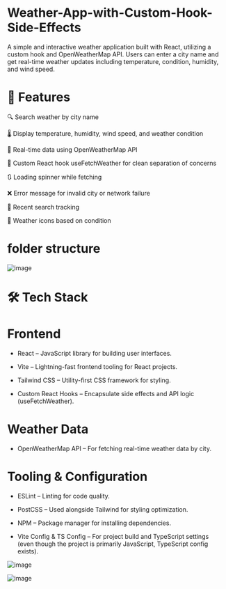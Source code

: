 # Weather-App-with-Custom-Hook-Side-Effects
A simple and interactive weather application built with React, utilizing a custom hook and OpenWeatherMap API. Users can enter a city name and get real-time weather updates including temperature, condition, humidity, and wind speed.

# 🚀 Features
🔍 Search weather by city name

🌡️ Display temperature, humidity, wind speed, and weather condition

🔄 Real-time data using OpenWeatherMap API

🎯 Custom React hook useFetchWeather for clean separation of concerns

🔃 Loading spinner while fetching

❌ Error message for invalid city or network failure

💾 Recent search tracking 

🌈 Weather icons based on condition 
 # folder structure
 ![image](https://github.com/user-attachments/assets/3c3e6ebb-9fff-4cde-9fc2-270537c0907b)
 # 🛠️ Tech Stack
# Frontend
- React – JavaScript library for building user interfaces.

- Vite – Lightning-fast frontend tooling for React projects.

- Tailwind CSS – Utility-first CSS framework for styling.

- Custom React Hooks – Encapsulate side effects and API logic (useFetchWeather).

# Weather Data
- OpenWeatherMap API – For fetching real-time weather data by city.

# Tooling & Configuration
- ESLint – Linting for code quality.

- PostCSS – Used alongside Tailwind for styling optimization.


- NPM – Package manager for installing dependencies.

- Vite Config & TS Config – For project build and TypeScript settings (even though the project is primarily JavaScript, TypeScript config exists).


![image](https://github.com/user-attachments/assets/af31615d-e082-403d-8c0f-e0d155214bb4)

![image](https://github.com/user-attachments/assets/dc427f9a-e785-4d49-be86-3ada4d60afe0)

